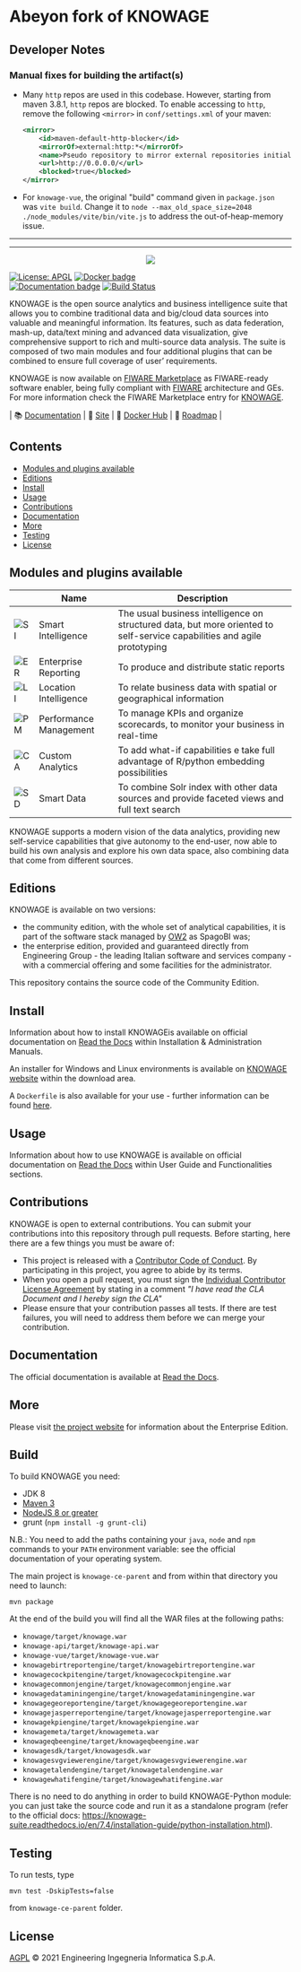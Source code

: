 
# Abeyon fork of KNOWAGE 

## Developer Notes 

### Manual fixes for building the artifact(s) 

* Many `http` repos are used in this codebase. However, starting from maven 3.8.1, `http` repos are blocked. To enable accessing to `http`, remove the following `<mirror>` in `conf/settings.xml` of your maven: 
    ```XML
    <mirror>
        <id>maven-default-http-blocker</id>
        <mirrorOf>external:http:*</mirrorOf>
        <name>Pseudo repository to mirror external repositories initially using HTTP.</name>
        <url>http://0.0.0.0/</url>
        <blocked>true</blocked>
    </mirror>
    ```

* For `knowage-vue`, the original "build" command given in `package.json` was `vite build`. Change it to `node --max_old_space_size=2048 ./node_modules/vite/bin/vite.js` to address the out-of-heap-memory issue. 


<hr>
<hr> 

<p align="center">
<img src="https://www.knowage-suite.com/site/wp-content/uploads/2016/03/KNOWAGE_logo_color.png">
</p>

[![License: APGL](https://img.shields.io/github/license/KnowageLabs/Knowage-Server.svg)](https://opensource.org/licenses/AGPL-3.0)
[![Docker badge](https://img.shields.io/docker/pulls/knowagelabs/knowage-server-docker.svg)](https://hub.docker.com/r/knowagelabs/knowage-server-docker/)
<br>
[![Documentation badge](https://img.shields.io/readthedocs/knowage.svg)](https://knowage.rtfd.io/)
[![Build Status](https://travis-ci.com/KnowageLabs/Knowage-Server.svg?branch=master)](https://travis-ci.com/KnowageLabs/Knowage-Server)

KNOWAGE is the open source analytics and business intelligence suite that allows you to combine traditional data and big/cloud data sources into valuable and meaningful information. Its features, such as data
federation, mash-up, data/text mining and advanced data visualization, give
comprehensive support to rich and multi-source data analysis. The suite is
composed of two main modules and four additional plugins that can be combined to ensure full coverage of user’ requirements.


KNOWAGE is now available on [FIWARE Marketplace](https://marketplace.fiware.org/) 
as FIWARE-ready software enabler, being fully compliant with [FIWARE](https://www.fiware.org/) 
architecture and GEs. For more information check the FIWARE Marketplace entry 
for [KNOWAGE](https://marketplace.fiware.org/pages/solutions/59611fb5573b7cb51c44ef68).

|  :books: [Documentation](https://knowage-suite.rtfd.io/) | :page_facing_up: [Site](https://www.knowage-suite.com/site/home/) | :whale: [Docker Hub](https://hub.docker.com/r/knowagelabs/knowage-server-docker/) | :dart: [Roadmap](https://github.com/KnowageLabs/Knowage-Server/blob/master/ROADMAP.md) |


## Contents

-   [Modules and plugins available](#modules-and-plugins-available)
-   [Editions](#editions)
-   [Install](#install)
-   [Usage](#usage)
-   [Contributions](#contributions)
-   [Documentation](#documentation)
-   [More](#More)
-   [Testing](#testing)
-   [License](#license)


## Modules and plugins available

|                                                   | Name                   | Description                                                                                                              |
| ------------------------------------------------- | ---------------------- | ------------------------------------------------------------------------------------------------------------------------ |
| ![SI](/images/modules/SI-40x40.jpg?raw=true "SI") | Smart Intelligence     | The usual business intelligence on structured data, but more oriented to self-service capabilities and agile prototyping |
| ![ER](/images/modules/ER-40x40.jpg?raw=true "ER") | Enterprise Reporting   | To produce and distribute static reports                                                                                 |
| ![LI](/images/plugins/LI-40x40.png?raw=true "LI") | Location Intelligence  | To relate business data with spatial or geographical information                                                         |
| ![PM](/images/plugins/PM-40x40.png?raw=true "PM") | Performance Management | To manage KPIs and organize scorecards, to monitor your business in real-time                                            |
| ![CA](/images/plugins/CA-40x40.png?raw=true "CA") | Custom Analytics       | To add what-if capabilities e take full advantage of R/python embedding possibilities                                    |
| ![SD](/images/plugins/SD-40x40.png?raw=true "SD") | Smart Data             | To combine Solr index with other data sources and provide faceted views and full text search                             |

KNOWAGE supports a modern vision of the data analytics, providing new
self-service capabilities that give autonomy to the end-user, now able to build
his own analysis and explore his own data space, also combining data that come
from different sources.

## Editions

KNOWAGE is available on two versions:

-   the community edition, with the whole set of analytical capabilities, it is
    part of the software stack managed by [OW2](https://www.ow2.org/) as SpagoBI was;
-   the enterprise edition, provided and guaranteed directly from Engineering
    Group - the leading Italian software and services company - with a
    commercial offering and some facilities for the administrator.

This repository contains the source code of the Community Edition.

## Install

Information about how to install KNOWAGEis available on official documentation on [Read the Docs](http://knowage-suite.readthedocs.io/) within Installation & Administration Manuals.

An installer for Windows and Linux environments is available on [KNOWAGE website](https://www.knowage-suite.com) within the download area.

A `Dockerfile` is also available for your use - further information can be found [here](https://github.com/KnowageLabs/Knowage-Server-Docker).

## Usage

Information about how to use KNOWAGE is available on official documentation on [Read the Docs](http://knowage-suite.readthedocs.io/) within User Guide and Functionalities sections.

## Contributions

KNOWAGE is open to external contributions. You can submit your contributions into this repository through pull requests.
Before starting, here there are a few things you must be aware of: 

-   This project is released with a [Contributor Code of Conduct](./CODE_OF_CONDUCT.md). By participating in this
    project, you agree to abide by its terms.
-   When you open a pull request, you must sign the
    [Individual Contributor License Agreement](./CLA.md) by stating in a comment 
	_"I have read the CLA Document and I hereby sign the CLA"_
-   Please ensure that your contribution passes all tests. If there are test failures, you will need to address them
    before we can merge your contribution.

## Documentation

The official documentation is available at
[Read the Docs](http://knowage-suite.readthedocs.io/).

## More

Please visit [the project website](https://www.knowage-suite.com) for information
about the Enterprise Edition.

## Build

To build KNOWAGE you need:
- JDK 8
- [Maven 3](https://maven.apache.org/)
- [NodeJS 8 or greater](https://nodejs.org/)
- grunt (`npm install -g grunt-cli`)

N.B.: You need to add the paths containing your ``java``, ``node`` and ``npm`` commands to your ``PATH`` environment variable: see the official documentation of your operating system.

The main project is ``knowage-ce-parent`` and from within that directory you need to launch:

```console
mvn package
```

At the end of the build you will find all the WAR files at the following paths:
 - ``knowage/target/knowage.war``
 - ``knowage-api/target/knowage-api.war``
 - ``knowage-vue/target/knowage-vue.war``
 - ``knowagebirtreportengine/target/knowagebirtreportengine.war``
 - ``knowagecockpitengine/target/knowagecockpitengine.war``
 - ``knowagecommonjengine/target/knowagecommonjengine.war``
 - ``knowagedataminingengine/target/knowagedataminingengine.war``
 - ``knowagegeoreportengine/target/knowagegeoreportengine.war``
 - ``knowagejasperreportengine/target/knowagejasperreportengine.war``
 - ``knowagekpiengine/target/knowagekpiengine.war``
 - ``knowagemeta/target/knowagemeta.war``
 - ``knowageqbeengine/target/knowageqbeengine.war``
 - ``knowagesdk/target/knowagesdk.war``
 - ``knowagesvgviewerengine/target/knowagesvgviewerengine.war``
 - ``knowagetalendengine/target/knowagetalendengine.war``
 - ``knowagewhatifengine/target/knowagewhatifengine.war``

There is no need to do anything in order to build KNOWAGE-Python module: you can just take the source code and run it as a standalone program (refer to the official docs: https://knowage-suite.readthedocs.io/en/7.4/installation-guide/python-installation.html).

## Testing

To run tests, type

```console
mvn test -DskipTests=false
```

from ``knowage-ce-parent`` folder.

## License

[AGPL](LICENSE) © 2021 Engineering Ingegneria Informatica S.p.A.
